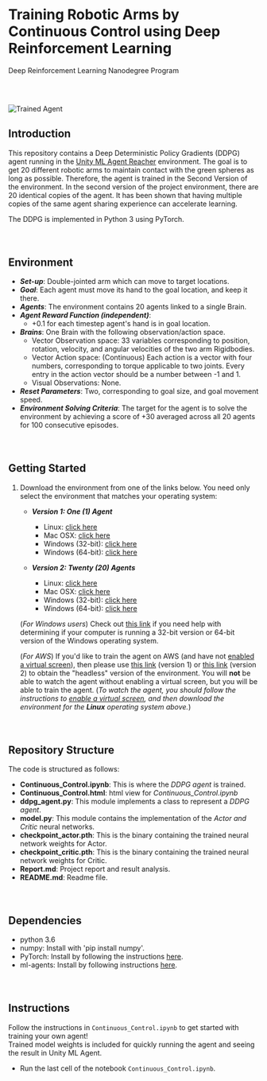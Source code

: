 # Training Robotic Arms by Continuous Control using Deep Reinforcement Learning
Deep Reinforcement Learning Nanodegree Program
##### &nbsp;
![Trained Agent](https://user-images.githubusercontent.com/10624937/43851024-320ba930-9aff-11e8-8493-ee547c6af349.gif "Trained Agent")

## Introduction
This repository contains a Deep Deterministic Policy Gradients (DDPG) agent running in the [Unity ML Agent Reacher](https://github.com/Unity-Technologies/ml-agents/blob/master/docs/Learning-Environment-Examples.md#reacher) environment. The goal is to get 20 different robotic arms to maintain contact with the green spheres as long as possible. Therefore, the agent is trained in the Second Version of the environment. In the second version of the project environment, there are 20 identical copies of the agent. It has been shown that having multiple copies of the same agent sharing experience can accelerate learning.



The DDPG is implemented in Python 3 using PyTorch.

##### &nbsp;

## Environment

- _**Set-up**_: Double-jointed arm which can move to target locations.
- _**Goal**_: Each agent must move its hand to the goal location, and keep it there.
- _**Agents**_: The environment contains 20 agents linked to a single Brain.
- _**Agent Reward Function (independent)**_:
  - +0.1 for each timestep agent's hand is in goal location.
- _**Brains**_: One Brain with the following observation/action space.
  - Vector Observation space: 33 variables corresponding to position, rotation, velocity, and angular velocities of the two arm Rigidbodies.
  - Vector Action space: (Continuous) Each action is a vector with four numbers, corresponding to torque applicable to two joints. Every entry in the action vector should be a number between -1 and 1.
  - Visual Observations: None.
- _**Reset Parameters**_: Two, corresponding to goal size, and goal movement speed.
- _**Environment Solving Criteria**_: The target for the agent is to solve the environment by achieving a score of +30 averaged across all 20 agents for 100 consecutive episodes.

##### &nbsp;

## Getting Started

1. Download the environment from one of the links below.  You need only select the environment that matches your operating system:

    - **_Version 1: One (1) Agent_**
        - Linux: [click here](https://s3-us-west-1.amazonaws.com/udacity-drlnd/P2/Reacher/one_agent/Reacher_Linux.zip)
        - Mac OSX: [click here](https://s3-us-west-1.amazonaws.com/udacity-drlnd/P2/Reacher/one_agent/Reacher.app.zip)
        - Windows (32-bit): [click here](https://s3-us-west-1.amazonaws.com/udacity-drlnd/P2/Reacher/one_agent/Reacher_Windows_x86.zip)
        - Windows (64-bit): [click here](https://s3-us-west-1.amazonaws.com/udacity-drlnd/P2/Reacher/one_agent/Reacher_Windows_x86_64.zip)

    - **_Version 2: Twenty (20) Agents_**
        - Linux: [click here](https://s3-us-west-1.amazonaws.com/udacity-drlnd/P2/Reacher/Reacher_Linux.zip)
        - Mac OSX: [click here](https://s3-us-west-1.amazonaws.com/udacity-drlnd/P2/Reacher/Reacher.app.zip)
        - Windows (32-bit): [click here](https://s3-us-west-1.amazonaws.com/udacity-drlnd/P2/Reacher/Reacher_Windows_x86.zip)
        - Windows (64-bit): [click here](https://s3-us-west-1.amazonaws.com/udacity-drlnd/P2/Reacher/Reacher_Windows_x86_64.zip)

    (_For Windows users_) Check out [this link](https://support.microsoft.com/en-us/help/827218/how-to-determine-whether-a-computer-is-running-a-32-bit-version-or-64) if you need help with determining if your computer is running a 32-bit version or 64-bit version of the Windows operating system.

    (_For AWS_) If you'd like to train the agent on AWS (and have not [enabled a virtual screen](https://github.com/Unity-Technologies/ml-agents/blob/master/docs/Training-on-Amazon-Web-Service.md)), then please use [this link](https://s3-us-west-1.amazonaws.com/udacity-drlnd/P2/Reacher/one_agent/Reacher_Linux_NoVis.zip) (version 1) or [this link](https://s3-us-west-1.amazonaws.com/udacity-drlnd/P2/Reacher/Reacher_Linux_NoVis.zip) (version 2) to obtain the "headless" version of the environment.  You will **not** be able to watch the agent without enabling a virtual screen, but you will be able to train the agent.  (_To watch the agent, you should follow the instructions to [enable a virtual screen](https://github.com/Unity-Technologies/ml-agents/blob/master/docs/Training-on-Amazon-Web-Service.md), and then download the environment for the **Linux** operating system above._)


##### &nbsp;

## Repository Structure
The code is structured as follows:
* **Continuous_Control.ipynb**: This is where the _DDPG agent_ is trained.
* **Continuous_Control.html**: html view for _Continuous_Control.ipynb_
* **ddpg_agent.py**: This module implements a class to represent a _DDPG agent_.
* **model.py**: This module contains the implementation of the _Actor and Critic_ neural networks.
* **checkpoint_actor.pth**: This is the binary containing the trained neural network weights for Actor.
* **checkpoint_critic.pth**: This is the binary containing the trained neural network weights for Critic.
* **Report.md**: Project report and result analysis.
* **README.md**: Readme file.

##### &nbsp;

## Dependencies
* python 3.6
* numpy: Install with 'pip install numpy'.
* PyTorch: Install by following the instructions [here](https://github.com/reinforcement-learning-kr/pg_travel/wiki/Installing-Unity-ml-agents-on-Windows).
* ml-agents: Install by following instructions [here](https://github.com/Unity-Technologies/ml-agents/blob/master/docs/Installation-Windows.md).

##### &nbsp;

## Instructions

Follow the instructions in `Continuous_Control.ipynb` to get started with training your own agent!  
Trained model weights is included for quickly running the agent and seeing the result in Unity ML Agent.
- Run the last cell of the notebook `Continuous_Control.ipynb`.
